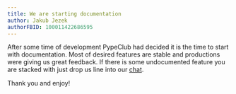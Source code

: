 ```yaml
---
title: We are starting documentation
author: Jakub Jezek
authorFBID: 100011422686595
---
```


After some time of development PypeClub had decided it is the time to start with documentation. Most of desired features are stable and productions were giving us great feedback. If there is some undocumented feature you are stacked with just drop us line into our [chat](https://discord.gg/cfkbAHM).

Thank you and enjoy!
